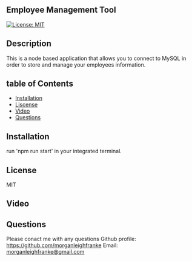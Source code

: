  ## Employee Management Tool
  [![License: MIT](https://img.shields.io/badge/License-MIT-yellow.svg)](https://opensource.org/licenses/MIT)


  ## Description
  This is a node based application that allows you to connect to MySQL in order to store and manage your employees information.

  ## table of Contents
  * [Installation](#installation)
  * [Liscense](#liscense)
  * [Video](#video)
  * [Questions](#questions)

  ## Installation
  run 'npm run start' in your integrated terminal.

  ## License
  MIT
 

  ## Video
  

  ## Questions
  Please conact me with any questions
  Github profile: https://github.com/morganleighfranke
  Email: morganleighfranke@gmail.com
  